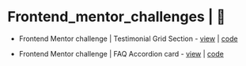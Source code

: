 # Frontend_mentor_challenges | &#x1F4D8;

- Frontend Mentor challenge | Testimonial Grid Section  -  [view](https://testimonial-grid.netlify.app/) | [code](https://github.com/Devsourabh/Frontend_mentor_challenges/tree/testimonial-grid)

- Frontend Mentor challenge | FAQ Accordion card - [view](fmc-faq-accordion-card.netlify.app) | [code](https://github.com/Devsourabh/Frontend_mentor_challenges/tree/faq-accordian-card)